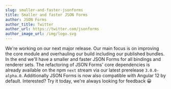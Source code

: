 ```yaml
---
slug: smaller-and-faster-jsonforms
title: Smaller and faster JSON Forms
author: JSON Forms
author_title: Twitter
author_url: https://twitter.com/jsonforms
author_image_url: /img/logo.svg
---
```


We're working on our next major release. Our main focus is on improving the core module and overhauling our build including our published bundles. In the end we'll have a smaller and faster JSON Forms for all bindings and renderer sets.
The refactoring of JSON Forms' core dependencies is already available on the npm `next` stream via our latest prerelease `3.0.0-alpha.0`. Additionally JSON Forms is now also compatible with Angular 12 by default. Interested? Try it today, we're always looking for feedback 😀
